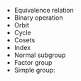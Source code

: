 - Equivalence relation
- Binary operation
- Orbit
- Cycle
- Cosets
- Index
- Normal subgroup
- Factor group
- Simple group:


